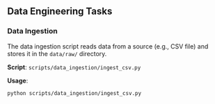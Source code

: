 ## Data Engineering Tasks
### Data Ingestion
The data ingestion script reads data from a source (e.g., CSV file) and stores it in the `data/raw/` directory.

**Script**: `scripts/data_ingestion/ingest_csv.py`

**Usage**:
```bash
python scripts/data_ingestion/ingest_csv.py

